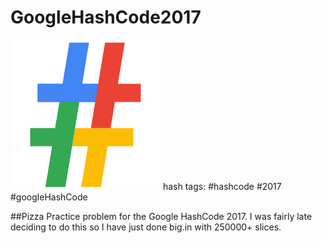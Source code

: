 # GoogleHashCode2017  
![google hash code logo](./documentation/logo.png)
hash tags: #hashcode #2017 #googleHashCode 


##Pizza
Practice problem for the Google HashCode 2017. I was fairly late deciding to do this so I have just done big.in with 250000+ slices.

